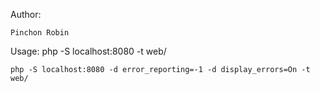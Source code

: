 Author:

	Pinchon Robin

Usage:
	php -S localhost:8080 -t web/
	
	php -S localhost:8080 -d error_reporting=-1 -d display_errors=On -t web/
